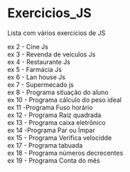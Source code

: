 # Exercicios_JS
Lista com vários exercícios de JS 

ex 2 - Cine Js <br>
ex 3 - Revenda de veículos Js <br>
ex 4 - Restaurante Js <br>
ex 5 - Farmácia Js <br>
ex 6 - Lan house Js <br>
ex 7 - Supermecado js <br>
ex 8 - Programa situação do aluno <br>
ex 10 - Programa cálculo do peso ideal <br>
ex 11 -Programa Fuso horário <br>
ex 12 - Programa Raiz quadrada <br>
ex 13 - Programa caixa eletrônico <br>
ex 14 -Programa Par ou Ímpar <br>
ex 15 - Programa Verifica velocidde <br>
ex 17 - Programa tabuada <br>
ex 18 - Programa números decrecentes <br>
ex 19 - Programa Conta do mês <br>

